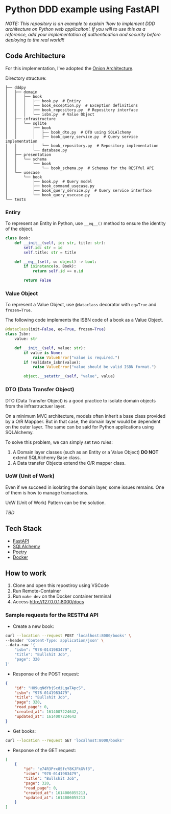 # Python DDD example using FastAPI

*NOTE: This repository is an example to explain 'how to implement DDD architecture on Python web applicaiton'. If you will to use this as a reference, add your implementation of authentication and security before deploying to the real world!!*

## Code Architecture

For this implementation, I've adopted the [Onion Architecture](https://jeffreypalermo.com/2008/07/the-onion-architecture-part-1/).

Directory structure:

```tree
├── dddpy
│   ├── domain
│   │   ├── book
│   │   │   ├── book.py  # Entiry
│   │   │   ├── book_exception.py  # Exception definitions
│   │   │   ├── book_repository.py  # Repository interface
│   │   │   └── isbn.py  # Value Object
│   ├── infrastructure
│   │   └── sqlite
│   │       ├── book
│   │       │   ├── book_dto.py  # DTO using SQLAlchemy
│   │       │   ├── book_query_service.py  # Query service implementation
│   │       │   └── book_repository.py  # Repository implementation
│   │       └── database.py
│   ├── presentation
│   │   └── schema
│   │       └── book
│   │           └── book_schema.py  # Schemas for the RESTful API
│   └── usecase
│       └── book
│           ├── book.py  # Query model
│           ├── book_command_usecase.py
│           ├── book_query_service.py  # Query service interface
│           └── book_query_usecase.py
└── tests
```

### Entiry

To represent an Entity in Python, use `__eq__()` method to ensure the identity of the object.

```python
class Book:
    def __init__(self, id: str, title: str):
        self.id: str = id
        self.title: str = title

    def __eq__(self, o: object) -> bool:
        if isinstance(o, Book):
            return self.id == o.id

        return False
```

### Value Object

To represent a Value Object, use `@dataclass` decorator with `eq=True` and `frozen=True`. 

The following code implements the ISBN code of a book as a Value Object.

```python
@dataclass(init=False, eq=True, frozen=True)
class Isbn:
    value: str

    def __init__(self, value: str):
        if value is None:
            raise ValueError("value is required.")
        if !validate_isbn(value):
            raise ValueError("value should be valid ISBN format.")

        object.__setattr__(self, "value", value)
```

### DTO (Data Transfer Object)

DTO (Data Transfer Object) is a good practice to isolate domain objects from the infrastructuer layer.

On a minimum MVC architecture, models often inherit a base class provided by a O/R Mappaer. But in that case, the domain layer would be dependent on the outer layer. The same can be said for Python applications using SQLAlchemy.

To solve this problem, we can simply set two rules:

1. A Domain layer classes (such as an Entity or a Value Object) **DO NOT** extend SQLAlchemy Base class.
2. A Data transfer Objects extend the O/R mapper class.

### UoW (Unit of Work)

Even if we succeed in isolating the domain layer, some issues remains. One of them is how to manage transactions.

UoW (Unit of Work) Pattern can be the solution.

*TBD*

## Tech Stack

* [FastAPI](https://fastapi.tiangolo.com/)
* [SQLAlchemy](https://www.sqlalchemy.org/)
* [Poetry](https://python-poetry.org/)
* [Docker](https://www.docker.com/)

## How to work

1. Clone and open this repostiroy using VSCode
2. Run Remote-Container 
3. Run `make dev` on the Docker container terminal
4. Access http://127.0.0.1:8000/docs

### Sample requests for the RESTFul API

* Create a new book:

```bash
curl --location --request POST 'localhost:8000/books' \
--header 'Content-Type: application/json' \
--data-raw '{
    "isbn": "978-0141983479",
    "title": "Bullshit Job",
    "page": 320
}'
```

* Response of the POST request:

```json
{
    "id": "HH9uqNdYbjScdiLgaTApcS",
    "isbn": "978-0141983479",
    "title": "Bullshit Job",
    "page": 320,
    "read_page": 0,
    "created_at": 1614007224642,
    "updated_at": 1614007224642
}
```

* Get books:

```bash
curl --location --request GET 'localhost:8000/books'
```

* Response of the GET request:

```json
[
    {
        "id": "e74R3Prx8SfcY8KJFkGVf3",
        "isbn": "978-0141983479",
        "title": "Bullshit Job",
        "page": 320,
        "read_page": 0,
        "created_at": 1614006055213,
        "updated_at": 1614006055213
    }
]
```
